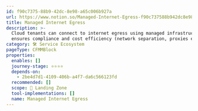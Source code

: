 ```yaml
---
id: f90c7375-88b9-42dc-8e98-a65c006b927a
url: https://www.notion.so/Managed-Internet-Egress-f90c737588b942dc8e98a65c006b927a
title: Managed Internet Egress
description: >-
  Cloud tenants can connect to internet egress using managed infrastructure that
  ensures compliance and cost efficiency (network separation, proxies etc.).
category: 🛠 Service Ecosystem
pageType: CFMMBlock
properties:
  enables: []
  journey-stage: ⭐️⭐️⭐️⭐️
  depends-on:
    - 2be4d7d1-4109-406b-a4f7-da6c566123fd
  recommended: []
  scope: 🛬 Landing Zone
  tool-implementations: []
  name: Managed Internet Egress
---
```


